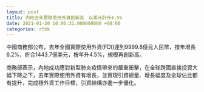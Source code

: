 ```yaml
---
layout: post
title: 內地去年實際使用外資創新高　以美元計升4.5%
date: 2021-01-20 10:06:31.000000000 +08:00
categories: rthk
---
```


中國商務部公布，去年全國實際使用外資(FDI)達到9999.8億元人民幣，按年增長6.2%，折合1443.7億美元，按年升4.5%，規模再創新高。

商務部表示，內地成功應對新型肺炎疫情帶來的嚴重衝擊，在全球跨國直接投資大幅下降之下，去年實際使用外資有增長，並實現引資總量、增長幅度及全球佔比都有提升，完成穩外資工作目標，引資結構亦進一步優化。
